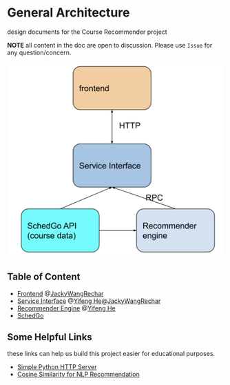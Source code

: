 # General Architecture

design documents for the Course Recommender project

**NOTE** all content in the doc are open to discussion. Please use `Issue` for any question/concern.

![arch](./img/arch.png)



## Table of Content

* [Frontend](./Frontend.md) @[JackyWangRechar ](https://github.com/JackyWangRechar)
* [Service Interface](./ServiceInterface.md) @[Yifeng He](https://github.com/EYH0602)@[JackyWangRechar ](https://github.com/JackyWangRechar)
* [Recommender Engine](./RecommenderEngine.md) @[Yifeng He](https://github.com/EYH0602)
* [SchedGo](https://schedgo.com/)

## Some Helpful Links

these links can help us build this project easier for educational purposes.

* [Simple Python HTTP Server](https://stackoverflow.com/questions/33652679/create-a-simplehttpserver-to-use-the-python-code-as-api)
* [Cosine Similarity for NLP Recommendation](https://towardsdatascience.com/using-cosine-similarity-to-build-a-movie-recommendation-system-ae7f20842599)

